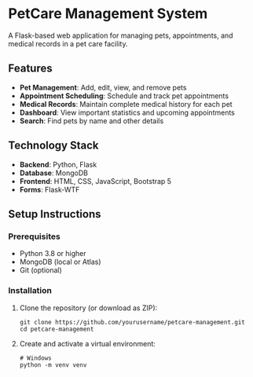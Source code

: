 # PetCare Management System

A Flask-based web application for managing pets, appointments, and medical records in a pet care facility.

## Features

- **Pet Management**: Add, edit, view, and remove pets
- **Appointment Scheduling**: Schedule and track pet appointments
- **Medical Records**: Maintain complete medical history for each pet
- **Dashboard**: View important statistics and upcoming appointments
- **Search**: Find pets by name and other details

## Technology Stack

- **Backend**: Python, Flask
- **Database**: MongoDB
- **Frontend**: HTML, CSS, JavaScript, Bootstrap 5
- **Forms**: Flask-WTF

## Setup Instructions

### Prerequisites

- Python 3.8 or higher
- MongoDB (local or Atlas)
- Git (optional)

### Installation

1. Clone the repository (or download as ZIP):
   ```
   git clone https://github.com/yourusername/petcare-management.git
   cd petcare-management
   ```

2. Create and activate a virtual environment:
   ```
   # Windows
   python -m venv venv